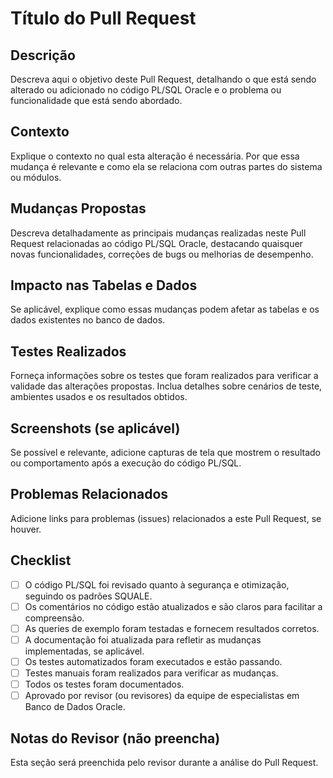 # Título do Pull Request

## Descrição
Descreva aqui o objetivo deste Pull Request, detalhando o que está sendo alterado ou adicionado no código PL/SQL Oracle e o problema ou funcionalidade que está sendo abordado.

## Contexto
Explique o contexto no qual esta alteração é necessária. Por que essa mudança é relevante e como ela se relaciona com outras partes do sistema ou módulos.

## Mudanças Propostas
Descreva detalhadamente as principais mudanças realizadas neste Pull Request relacionadas ao código PL/SQL Oracle, destacando quaisquer novas funcionalidades, correções de bugs ou melhorias de desempenho.

## Impacto nas Tabelas e Dados
Se aplicável, explique como essas mudanças podem afetar as tabelas e os dados existentes no banco de dados.

## Testes Realizados
Forneça informações sobre os testes que foram realizados para verificar a validade das alterações propostas. Inclua detalhes sobre cenários de teste, ambientes usados e os resultados obtidos.

## Screenshots (se aplicável)
Se possível e relevante, adicione capturas de tela que mostrem o resultado ou comportamento após a execução do código PL/SQL.

## Problemas Relacionados
Adicione links para problemas (issues) relacionados a este Pull Request, se houver.

## Checklist
- [ ] O código PL/SQL foi revisado quanto à segurança e otimização, seguindo os padrões SQUALE.
- [ ] Os comentários no código estão atualizados e são claros para facilitar a compreensão.
- [ ] As queries de exemplo foram testadas e fornecem resultados corretos.
- [ ] A documentação foi atualizada para refletir as mudanças implementadas, se aplicável.
- [ ] Os testes automatizados foram executados e estão passando.
- [ ] Testes manuais foram realizados para verificar as mudanças.
- [ ] Todos os testes foram documentados.
- [ ] Aprovado por revisor (ou revisores) da equipe de especialistas em Banco de Dados Oracle.

## Notas do Revisor (não preencha)
Esta seção será preenchida pelo revisor durante a análise do Pull Request.
